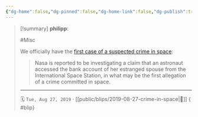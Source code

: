 ```yaml
---
{"dg-home":false,"dg-pinned":false,"dg-home-link":false,"dg-publish":true,"type":"blip","created-date":"2019-08-27T00:00:00","disabled rules":["yaml-title","yaml-title-alias","file-name-heading"],"title":"philipp @ 2019-08-27","dg-permalink":"2019/08/27/crime-in-space/","updated-date":"2025-04-30T22:27:35","dg-path":"blips/2019-08-27-crime-in-space.md","permalink":"/2019/08/27/crime-in-space/","dgPassFrontmatter":true,"created":"2019-08-27T00:00:00","updated":"2025-04-30T22:27:35"}
---
```


> [!summary] **philipp**:
>
> #Misc
>
> We officially have the [first case of a suspected crime in space](https://www.bbc.com/news/world-49457912):
>
> > Nasa is reported to be investigating a claim that an astronaut accessed the bank account of her estranged spouse from the International Space Station, in what may be the first allegation of a crime committed in space.
> - - -
>
> 🗓️ `Tue, Aug 27, 2019` · [[public/blips/2019-08-27-crime-in-space\|🔗]]
{ #blip}

